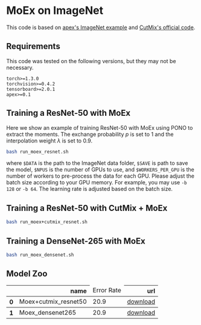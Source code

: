 # MoEx on ImageNet
This code is based on [apex's ImageNet example](https://github.com/NVIDIA/apex/blob/master/examples/imagenet/main_amp.py) and [CutMix's official code](https://github.com/clovaai/CutMix-PyTorch/blob/master/train.py). 


## Requirements
This code was tested on the following versions, but they may not be necessary.
```
torch>=1.3.0
torchvision>=0.4.2
tensorboard>=2.0.1
apex>=0.1
```

## Training a ResNet-50 with MoEx 
Here we show an example of training ResNet-50 with MoEx using PONO to extract the moments.
The exchange probability $p$ is set to 1 and the interpolation weight $\lambda$ is set to 0.9.

```sh
bash run_moex_resnet.sh
```
where `$DATA` is the path to the ImageNet data folder, `$SAVE` is path to save the model, `$NPUS` is the number of GPUs to use, and `$WORKERS_PER_GPU` is the number of workers to pre-process the data for each GPU. Please adjust the batch size according to your GPU memory. For example, you may use `-b 128` or `-b 64`. The learning rate is adjusted based on the batch size.

## Training a ResNet-50 with CutMix + MoEx 
```sh
bash run_moex+cutmix_resnet.sh
```

## Training a DenseNet-265 with MoEx
```sh
bash run_moex_densenet.sh
```

## Model Zoo
<table>
  <thead>
    <tr style="text-align: right;">
      <th></th>
      <th>name</th>
      <td>Error Rate</td>
      <th>url</th>
    </tr>
  </thead>
  <tbody>
    <tr>
      <th>0</th>
      <td>Moex+cutmix_resnet50</td>
      <td>20.9</td>
      <td><a href="https://drive.google.com/file/d/1cCvhQKV93pY-jj8f5jITywkB9EabiQDA/view?usp=sharing">download</a></td>
    </tr>
  </tbody>
    <tr>
      <th>1</th>
      <td>Moex_densenet265</td>
      <td>20.9</td>
      <td><a href="https://drive.google.com/file/d/1qzGORRZ1GLvTZLHj4UlQIvhD2F11aVZ8/view?usp=sharing">download</a></td>
    </tr>
  </tbody>
</table>

